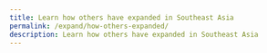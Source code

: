 ```yaml
---
title: Learn how others have expanded in Southeast Asia
permalink: /expand/how-others-expanded/
description: Learn how others have expanded in Southeast Asia
---
```

